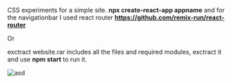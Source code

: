 CSS experiments for a simple site.
<strong>npx create-react-app appname</strong> 
and for the navigationbar I used react router <strong>https://github.com/remix-run/react-router</strong>

Or

exctract website.rar includes all the files and required modules, exctract it and use <strong>npm start</strong> to run it.

![asd](https://user-images.githubusercontent.com/99166139/163399451-33032fb0-5558-4eb5-930b-300059f49b78.gif)


